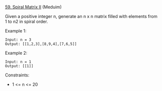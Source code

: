 [59. Spiral Matrix II](https://leetcode.com/problems/spiral-matrix-ii/) (Meduim)

Given a positive integer n, generate an n x n matrix filled with elements from 1 to n2 in spiral order.

Example 1:
```
Input: n = 3
Output: [[1,2,3],[8,9,4],[7,6,5]]
```

Example 2:
```
Input: n = 1
Output: [[1]]
```

Constraints:
- 1 <= n <= 20
